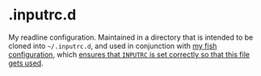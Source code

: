 # .inputrc.d

My readline configuration. Maintained in a directory that is intended to be
cloned into `~/.inputrc.d`, and used in conjunction with [my fish
configuration](https://github.com/davep/fish), which [ensures that `INPUTRC`
is set correctly so that this file gets
used](https://github.com/davep/fish/blob/master/conf.d/readline.fish).

[//]: # (README.md ends here)
